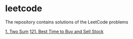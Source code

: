 # leetcode
The repository contains solutions of the LeetCode problems

[1. Two Sum](https://github.com/smitesht/leetcode/blob/main/1-two-sum.md)
[121. Best Time to Buy and Sell Stock](https://github.com/smitesht/leetcode/blob/main/121-Best-Time-to-Buy-and-Sell-Stock.md)
